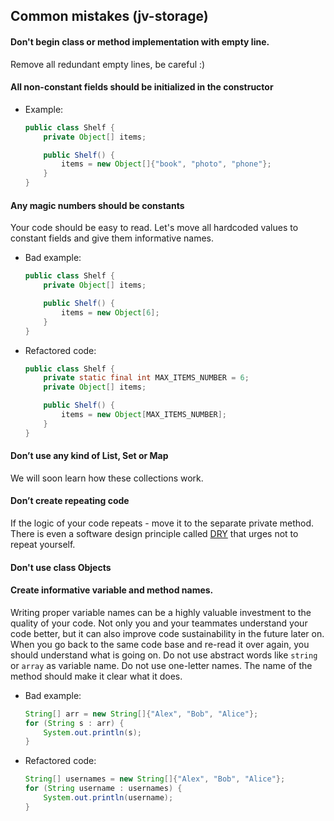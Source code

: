 ## Common mistakes (jv-storage)

#### Don't begin class or method implementation with empty line.  
Remove all redundant empty lines, be careful :)
#### All non-constant fields should be initialized in the constructor
- Example:
    ```java
    public class Shelf {
        private Object[] items;
    
        public Shelf() {
            items = new Object[]{"book", "photo", "phone"};
        }
    }
    ```

#### Any magic numbers should be constants
Your code should be easy to read. Let's move all hardcoded values to constant fields and give them informative names.

- Bad example:
    ```java
    public class Shelf {
        private Object[] items;
    
        public Shelf() {
            items = new Object[6];
        }
    }
    ```
- Refactored code:
    ```java
    public class Shelf {
        private static final int MAX_ITEMS_NUMBER = 6;
        private Object[] items;
    
        public Shelf() {
            items = new Object[MAX_ITEMS_NUMBER];
        }
    }
    ```

#### Don’t use any kind of List, Set or Map
We will soon learn how these collections work.
#### Don’t create repeating code
If the logic of your code repeats - move it to the separate private method. 
There is even a software design principle called [DRY](https://dzone.com/articles/software-design-principles-dry-and-kiss) that urges not to repeat yourself.
#### Don't use class Objects
#### Create informative variable and method names.
Writing proper variable names can be a highly valuable investment to the quality of your code. 
Not only you and your teammates understand your code better, but it can also improve code sustainability in the future later on. 
When you go back to the same code base and re-read it over again, you should understand what is going on.
Do not use abstract words like `string` or `array` as variable name. Do not use one-letter names. The name of the method should make it clear what it does.
- Bad example:
    ```java
    String[] arr = new String[]{"Alex", "Bob", "Alice"};
    for (String s : arr) {
        System.out.println(s);
    }
    ```
- Refactored code:
    ```java
    String[] usernames = new String[]{"Alex", "Bob", "Alice"};
    for (String username : usernames) {
        System.out.println(username);
    }
    ```
